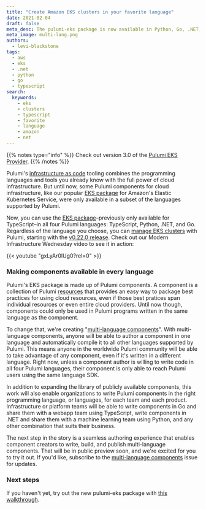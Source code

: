 ```yaml
---
title: "Create Amazon EKS clusters in your favorite language"
date: 2021-02-04
draft: false
meta_desc: The pulumi-eks package is now available in Python, Go, .NET, and TypeScript.
meta_image: multi-lang.png
authors:
  - levi-blackstone
tags:
  - aws
  - eks
  - .net
  - python
  - go
  - typescript
search:
  keywords:
    - eks
    - clusters
    - typescript
    - favorite
    - language
    - amazon
    - net
---
```


{{% notes type="info" %}}
Check out version 3.0 of the [Pulumi EKS Provider](/blog/eks-v3-release/).
{{% /notes %}}

Pulumi's [infrastructure as code](/what-is/what-is-infrastructure-as-code/) tooling combines the programming languages and tools you already know with the full power of cloud
infrastructure. But until now, some Pulumi components for cloud infrastructure, like our popular [EKS package] for Amazon's Elastic
Kubernetes Service, were only available in a subset of the languages supported by Pulumi.

Now, you can use the [EKS package]–previously only available for TypeScript–in all four Pulumi languages: TypeScript, Python, .NET,
and Go. Regardless of the language you choose, you can [manage EKS clusters] with Pulumi, starting with the [v0.22.0 release]. Check
out our Modern Infrastructure Wednesday video to see it in action:

{{< youtube "gxLyAr0lUg0?rel=0" >}}

<!--more-->

### Making components available in every language

Pulumi's EKS package is made up of Pulumi components. A component is a collection of Pulumi [resources] that provides an easy way to
package best practices for using cloud resources, even if those best pratices span individual resources or even entire cloud providers.
Until now though, components could only be used in Pulumi programs written in the same language as the component.

To change that, we're creating "[multi-language components]". With multi-language components, anyone will be able to author a component
in one language and automatically compile it to all other languages supported by Pulumi. This means anyone in the worldwide Pulumi
community will be able to take advantage of any component, even if it's written in a different language. Right now, unless a component
author is willing to write code in all four Pulumi languages, their component is only able to reach Pulumi users using the same
language SDK.

In addition to expanding the library of publicly available components, this work will also enable organizations to write
Pulumi components in the right programming language, or languages, for each team and each product. Infrastructure or platform teams will
be able to write components in Go and share them with a webapp team using TypeScript, write components in .NET and share them with a
machine learning team using Python, and any other combination that suits their business.

The next step in the story is a seamless authoring experience that enables component creators to write, build, and publish multi-language
components. That will be in public preview soon, and we're excited for you to try it out. If you'd like, subscribe to the
[multi-language components] issue for updates.

### Next steps

If you haven't yet, try out the new pulumi-eks package with [this walkthrough].

<!-- markdownlint-disable url -->
[EKS package]: /registry/packages/eks/api-docs/
[v0.22.0 release]: https://github.com/pulumi/pulumi-eks/releases/tag/v0.22.0
[manage EKS clusters]: /blog/easily-create-and-manage-aws-eks-kubernetes-clusters-with-pulumi/
[multi-language components]: https://github.com/pulumi/pulumi/issues/2430
[this walkthrough]:  https://www.pulumi.com/blog/easily-create-and-manage-aws-eks-kubernetes-clusters-with-pulumi/
[resources]: https://www.pulumi.com/docs/concepts/resources/
<!-- markdownlint-enable url -->
